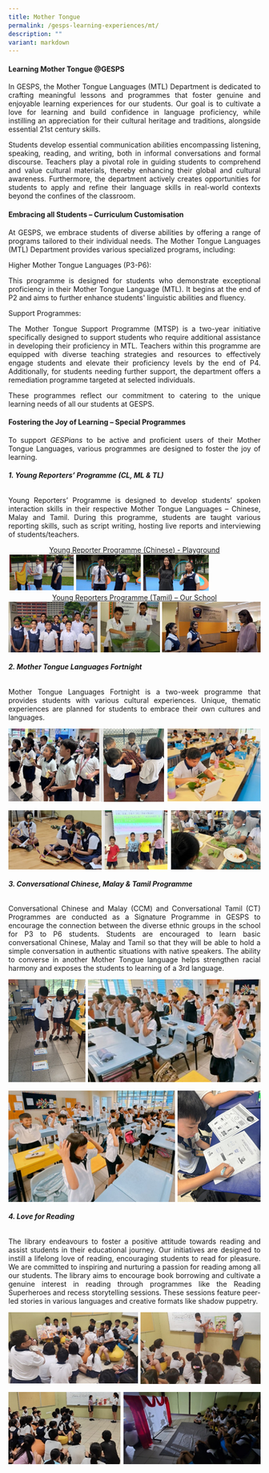 ```yaml
---
title: Mother Tongue
permalink: /gesps-learning-experiences/mt/
description: ""
variant: markdown
---
```

#### Learning Mother Tongue @GESPS

<p align="justify">In GESPS, the Mother Tongue Languages (MTL) Department is dedicated to crafting meaningful lessons and programmes that foster genuine and enjoyable learning experiences for our students. Our goal is to cultivate a love for learning and build confidence in language proficiency, while instilling an appreciation for their cultural heritage and traditions, alongside essential 21st century skills.</p>

<p align="justify">Students develop essential communication abilities encompassing listening, speaking, reading, and writing, both in informal conversations and formal discourse. Teachers play a pivotal role in guiding students to comprehend and value cultural materials, thereby enhancing their global and cultural awareness. Furthermore, the department actively creates opportunities for students to apply and refine their language skills in real-world contexts beyond the confines of the classroom.</p>
  

#### Embracing all Students – Curriculum Customisation

<p align="justify">At GESPS, we embrace students of diverse abilities by offering a range of programs tailored to their individual needs. The Mother Tongue Languages (MTL) Department provides various specialized programs, including:</p>

Higher Mother Tongue Languages (P3-P6):

<p align="justify">This programme is designed for students who demonstrate exceptional proficiency in their Mother Tongue Language (MTL). It begins at the end of P2 and aims to further enhance students' linguistic abilities and fluency.</p>

Support Programmes:

<p align="justify">The Mother Tongue Support Programme (MTSP) is a two-year initiative specifically designed to support students who require additional assistance in developing their proficiency in MTL. Teachers within this programme are equipped with diverse teaching strategies and resources to effectively engage students and elevate their proficiency levels by the end of P4. Additionally, for students needing further support, the department offers a remediation programme targeted at selected individuals.</p>

<p align="justify">These programmes reflect our commitment to catering to the unique learning needs of all our students at GESPS.</p>


#### Fostering the Joy of Learning – Special Programmes

<p align="justify">To support <i>GESPians</i> to be active and proficient users of their Mother Tongue Languages, various programmes are designed to foster the joy of learning.</p>

 ######  **1. Young Reporters’ Programme (CL, ML &amp; TL)** <br>

<p align="justify">Young Reporters’ Programme is designed to develop students’ spoken interaction skills in their respective Mother Tongue Languages – Chinese, Malay and Tamil. During this programme,&nbsp;students are taught various reporting skills, such as script writing, hosting live reports and interviewing of students/teachers.</p>

<center><a href="https://go.gov.sg/gesps-yrp-playground">Young Reporter Programme (Chinese) - Playground</a></center>

<img src="/images/MT1.png" style="width:80%">

<center><a href="https://www.youtube.com/watch?v=JPXVncr5r-8">Young Reporters Programme (Tamil) – Our School</a></center>

<img src="/images/YRP__Tamil__1.jpg" style="width:36%" align="left">
<img src="/images/YRP__Tamil__2.jpg" style="width:24.1%" align="left">
<img src="/images/YRP__Tamil__3.jpg" style="width:39%" align="right">
<br clear="left">


###### **2. Mother Tongue Languages Fortnight**

<p align="justify">Mother Tongue Languages Fortnight is a two-week programme that provides students with various cultural experiences. Unique, thematic experiences are planned for students to embrace their own cultures and languages.</p>

<img src="/images/MTL_Fortnight_1.jpg" style="width:37%" align="left">
<img src="/images/MTL_Fortnight_2.jpg" style="width:24.8%" align="left">
<img src="/images/MTL_Fortnight_3.jpg" style="width:37%" align="right"><br clear="left"><br>	
<img src="/images/MTL_Fortnight_4.jpg" style="width:37.6%" align="left">
<img src="/images/MTL_Fortnight_5.jpg" style="width:25.5%" align="left">
<img src="/images/MTL_Fortnight_6.jpg" style="width:35.6%" align="right">
<br clear="left">
	 
###### **3. Conversational Chinese, Malay &amp; Tamil Programme**
  
<p align="justify">Conversational Chinese and Malay (CCM) and Conversational Tamil (CT) Programmes are conducted as a Signature Programme in GESPS to encourage the connection between the diverse ethnic groups in the school for P3 to P6 students. Students are encouraged to learn basic conversational Chinese, Malay and Tamil so that they will be able to hold a simple conversation in authentic situations with native speakers. The ability to converse in another Mother Tongue language helps strengthen racial harmony and exposes the students to learning of a 3rd language.</p>

<img src="/images/CCMT_1.jpg" style="width:30.5%" align="left">
<img src="/images/CCMT_2.jpg" style="width:68.5%" align="right"><br clear="left"><br>	
<img src="/images/CCMT_3.jpg" style="width:66%" align="left">
<img src="/images/CCMT_4.jpg" style="width:33%" align="right">
<br clear="left">

###### **4. Love for Reading**

<p align="justify">The library endeavours to foster a positive attitude towards reading and assist students in their educational journey. Our initiatives are designed to instill a lifelong love of reading, encouraging students to read for pleasure. We are committed to inspiring and nurturing a passion for reading among all our students. The library aims to encourage book borrowing and cultivate a genuine interest in reading through programmes like the Reading Superheroes and recess storytelling sessions. These sessions feature peer-led stories in various languages and creative formats like shadow puppetry.</p>

<img src="/images/LFR_1.jpg" style="width:51.3%" align="left">
<img src="/images/LFR_2.jpg" style="width:47.7%" align="right"><br clear="left"><br>	
<img src="/images/LFR_3.jpg" style="width:44.5%" align="left">
<img src="/images/LFR_4.jpg" style="width:54.3%" align="right">
<br clear="left">
